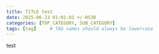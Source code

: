 ```yaml
---
title: TITLE test
date: 2025-06-23 01:01:01 +/-0530
categories: [TOP_CATEGORY, SUB_CATEGORY]
tags: [tag]     # TAG names should always be lowercase
---
```


test
